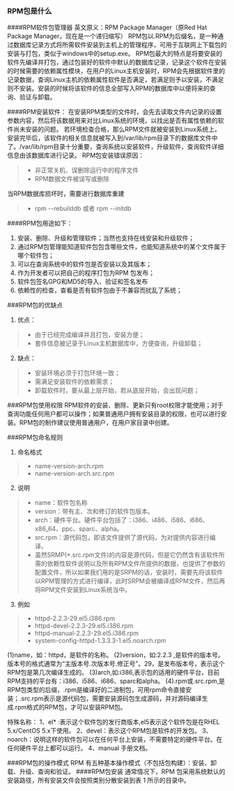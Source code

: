 ### RPM包是什么
####RPM软件包管理器
英文原义：RPM Package Manager（原Red Hat Package Manager，现在是一个递归缩写）
RPM包以.RPM为后缀名，是一种通过数据库记录方式将所需软件安装到主机上的管理程序，可用于互联网上下载包的安装与打包，类似于windows中的setup.exe。
RPM包最大的特点是将要安装的软件先编译并打包，通过包装好的软件中默认的数据库记录，记录这个软件在安装的时候需要的依赖属性模块，在用户的Linux主机安装时，RPM会先根据软件里的记录数据，查询Linux主机的依赖属性软件是否满足，若满足则予以安装，不满足则不安装。安装的时候将该软件的信息全部写入RPM的数据库中以便将来的查询、验证与卸载。

####RPM安装软件：
在安装RPM类型的文件时，会先去读取文件内记录的设置参数内容，然后将该数据用来对比Linux系统的环境，以找出是否有属性依赖的软件尚未安装的问题。
若环境检查合格，那么RPM文件就被安装到Linux系统上。安装完毕后，该软件的相关信息就被写入到/var/lib/rpm目录下的数据库文件中了。/var/lib/rpm目录十分重要，查询系统以安装软件，升级软件，查询软件详细信息由该数据库进行记录。
RPM包安装错误原因：
> * 非正常关机、误删除运行中的程序文件
> * RPM数据文件被误写或删除

当RPM数据库损坏时，需要进行数据库重建
> * rpm  --rebuilddb 或者 rpm --initdb

####RPM包用途如下：
1. 安装、删除、升级和管理软件；当然也支持在线安装和升级软件；
2. 通过RPM包管理能知道软件包包含哪些文件，也能知道系统中的某个文件属于哪个软件包；
3. 可以在查询系统中的软件包是否安装以及其版本；
4. 作为开发者可以把自己的程序打包为RPM 包发布；
5. 软件包签名GPG和MD5的导入、验证和签名发布
6. 依赖性的检查，查看是否有软件包由于不兼容而扰乱了系统；

###RPM包的优缺点
1. 优点：
> * 由于已经完成编译并且打包，安装方便；
> * 套件信息被记录于Linux主机数据库中，方便查询，升级卸载；

2. 缺点：
> * 安装环境必须于打包环境一致；
> * 需满足安装软件的依赖需求；
> * 卸载软件时，要从最上层开始，若从底层开始，会出现问题；

###RPM包使用权限
RPM软件的安装、删除、更新只有root权限才能使用；对于查询功能任何用户都可以操作；如果普通用户拥有安装目录的权限，也可以进行安装。RPM包的制作建议使用普通用户，在用户家目录中创建。

###RPM包命名规则
1. 命名格式
>* name-version-arch.rpm
>* name-version-arch.src.rpm

2. 说明
>* name：软件包名称
>*  version：带有主、次和修订的软件包版本。
>* arch：硬件平台。硬件平台包括了：i386、i486、i586、i686、x86_64、ppc、sparc、alpha。
> * src.rpm：源代码包，即该文件提供了源代码，为对提供内容进行编译。
> * 虽然SRMP(*.src.rpm文件)的内容是源代码，但是它仍然含有该软件所需的依赖性软件说明以及所有RPM文件所提供的数据，也提供了参数的配置文件，所以如果我们用的是SRPM的话，安装时，需要先将该软件以RPM管理的方式进行编译，此时SRPM会被编译成RPM文件，然后再将RPM文件安装到Linux系统当中。

3. 例如
>* httpd-2.2.3-29.el5.i386.rpm
>* httpd-devel-2.2.3-29.el5.i386.rpm
>* httpd-manual-2.2.3-29.el5.i386.rpm
>* system-config-httpd-1.3.3.3-1.el5.noarch.rpm

(1)name，如：httpd，是软件的名称。
(2)version，如:2.2.3 ,是软件的版本号。版本号的格式通常为“主版本号.次版本号.修正号”。29，是发布版本号，表示这个RPM包是第几次编译生成的。
(3)arch,如:i386,表示包的适用的硬件平台，目前RPM支持的平台有：i386、i586、i686、sparc和alpha。
(4).rpm或.src.rpm,是RPM包类型的后缀，.rpm是编译好的二进制包，可用rpm命令直接安装；.src.rpm表示是源代码包，需要安装源码包生成源码，并对源码编译生成.rpm格式的RPM包，才可以安装RPM包。

特殊名称：
 1、el* :表示这个软件包的发行商版本,el5表示这个软件包是在RHEL 5.x/CentOS 5.x下使用。
 2、devel：表示这个RPM包是软件的开发包。
 3、noarch：说明这样的软件包可以在任何平台上安装，不需要特定的硬件平台。在任何硬件平台上都可以运行。
 4、manual 手册文档。
 
###RPM包的操作模式
 RPM 有五种基本操作模式（不包括包构建）：安装、卸载、升级、查询和验证。
####RPM包安装
通常情况下，RPM 包采用系统默认的安装路径，所有安装文件会按照类别分散安装到表 1 所示的目录中。
